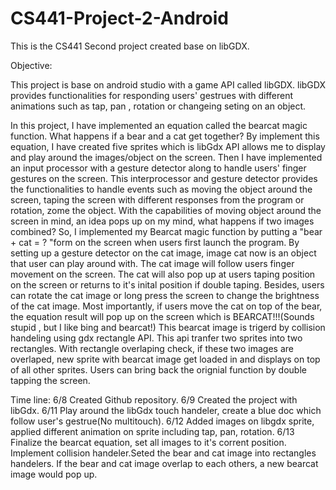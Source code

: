 # CS441-Project-2-Android

This is the CS441 Second project created base on libGDX.

Objective:

This project is base on android studio with a game API called libGDX. libGDX provides functionalities for responding users' gestrues with different animations such as tap, pan , rotation or changeing seting on an object.

In this project, I have implemented an equation called the bearcat magic function. What happens if a bear and a cat get together?  By implement this equation, I have created five sprites which is libGdx API allows me to display and play around the images/object on the screen. Then I have implemented an input processor with a gesture detector along to handle users' finger gestures on the screen. This interprocessor and gesture detector provides the functionalities to handle events such as moving the object around the screen, taping the screen with different responses from the program or rotation, zome the object. 
With the capabilities of moving object around the screen in mind, an idea pops up on my mind, what happens if two images combined? So, I implemented my Bearcat magic function by putting a "bear + cat = ? "form on the screen when users first launch the program. By setting up a gesture detector on the cat image, image cat now is an object that user can play around with.  The cat image will follow users finger movement on the screen. The cat will also pop up at users taping position on the screen or returns to it's inital position if double taping. Besides, users can rotate the cat image or long press the screen to change the brightness of the cat image. Most importantly, if users move the cat on top of the bear, the equation  result will pop up on the screen which is BEARCAT!!!(Sounds stupid , but I like bing and bearcat!)
This bearcat image is trigerd by collision handeling  using gdx rectangle API. This api tranfer two sprites into two rectangles. With rectangle overlaping check, if these two images are overlaped,  new sprite with bearcat image get loaded in and displays on top of all other sprites. Users can bring back the orignial function by double tapping the screen.  




Time line:
6/8 Created Github repository.
6/9 Created the project with libGdx.
6/11 Play around the libGdx touch handeler, create a blue doc which follow user's gestrue(No multitouch).
6/12 Added images on libgdx sprite, applied different animation on sprite including tap, pan, rotation.
6/13 Finalize the bearcat equation, set all images to it's corrent position. Implement collision handeler.Seted the bear and cat image into rectangles handelers. If the bear and cat image overlap to each others, a new bearcat image would pop up. 
